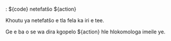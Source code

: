 : ${code} netefatšo ${action}

Khoutu ya netefatšo e tla fela ka iri e tee.

Ge e ba o se wa dira kgopelo ${action} hle hlokomologa imeile ye.
